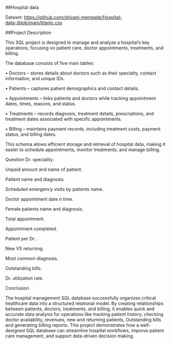 ##Hospital data

Dataset: https://github.com/shivani-mengade/Hospital-data-/blob/main/titanic.csv

##Project Description

This SQL project is designed to manage and analyze a hospital’s key operations, focusing on patient care, doctor appointments, treatments, and billing.

The database consists of five main tables:

•	Doctors – stores details about doctors such as their specialty, contact information, and unique IDs.

•	Patients – captures patient demographics and contact details.

•	Appointments – links patients and doctors while tracking appointment dates, times, reasons, and status.

•	Treatments – records diagnosis, treatment details, prescriptions, and treatment dates associated with specific appointments.

•	Billing – maintains payment records, including treatment costs, payment status, and billing dates.

This schema allows efficient storage and retrieval of hospital data, making it easier to schedule appointments, monitor treatments, and manage billing.

Question
Dr. speciality.

Unpaid amount and name of patient.

Patient name and diagnosis.

Scheduled emergency visits by patients name.

Doctor appointment date n time.

Female patients name and diagnosis.

Total appointment.

Appointment completed.

Patient per Dr. .

New VS returning.

Most common diagnosis.

Outstanding bills.

Dr. utilization rate.


Conclusion

The hospital management SQL database successfully organizes critical healthcare data into a structured relational model.
By creating relationships between patients, doctors, treatments, and billing, it enables quick and accurate data analysis for operations like tracking patient history, 
checking doctor availability, revenues, new and returning patients, Outstanding bills and generating billing reports.
This project demonstrates how a well-designed SQL database can streamline hospital workflows, improve patient care management, and support data-driven decision making.

